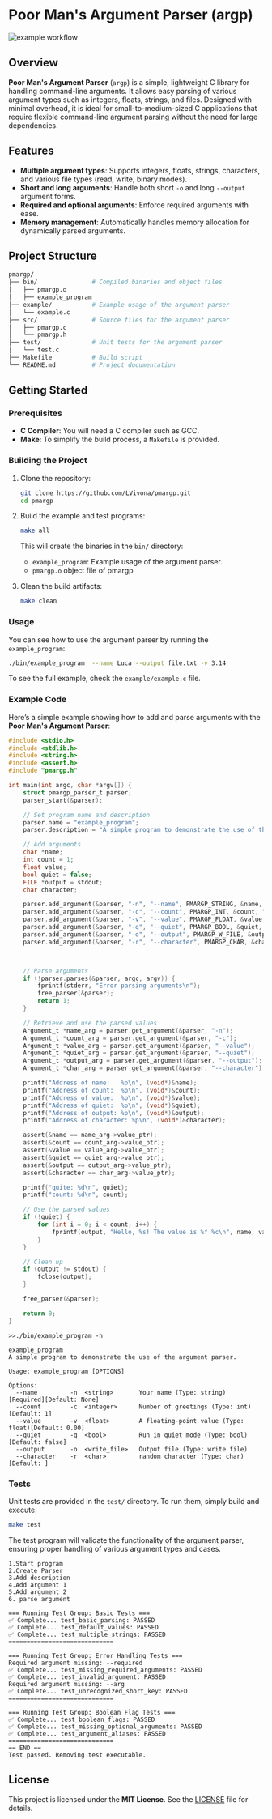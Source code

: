 # Poor Man's Argument Parser (argp)


![example workflow](https://github.com/LVivona/pmargp/actions/workflows/c-cpp.yml/badge.svg)

## Overview

**Poor Man's Argument Parser** (`argp`) is a simple, lightweight C library for handling command-line arguments. It allows easy parsing of various argument types such as integers, floats, strings, and files. Designed with minimal overhead, it is ideal for small-to-medium-sized C applications that require flexible command-line argument parsing without the need for large dependencies.

## Features

- **Multiple argument types**: Supports integers, floats, strings, characters, and various file types (read, write, binary modes).
- **Short and long arguments**: Handle both short `-o` and long `--output` argument forms.
- **Required and optional arguments**: Enforce required arguments with ease.
- **Memory management**: Automatically handles memory allocation for dynamically parsed arguments.

## Project Structure

```bash
pmargp/
├── bin/               # Compiled binaries and object files
│   ├── pmargp.o
│   ├── example_program
├── example/           # Example usage of the argument parser
│   └── example.c
├── src/               # Source files for the argument parser
│   ├── pmargp.c
│   └── pmargp.h
├── test/              # Unit tests for the argument parser
│   └── test.c
├── Makefile           # Build script
└── README.md          # Project documentation
```

## Getting Started

### Prerequisites

- **C Compiler**: You will need a C compiler such as GCC.
- **Make**: To simplify the build process, a `Makefile` is provided.

### Building the Project

1. Clone the repository:

    ```bash
    git clone https://github.com/LVivona/pmargp.git
    cd pmargp
    ```

2. Build the example and test programs:

    ```bash
    make all
    ```

   This will create the binaries in the `bin/` directory:
   - `example_program`: Example usage of the argument parser.
   - `pmargp.o` object file of pmargp

3. Clean the build artifacts:

    ```bash
    make clean
    ```

### Usage

You can see how to use the argument parser by running the `example_program`:

```bash
./bin/example_program  --name Luca --output file.txt -v 3.14
```

To see the full example, check the `example/example.c` file.

### Example Code

Here’s a simple example showing how to add and parse arguments with the **Poor Man's Argument Parser**:

```c
#include <stdio.h>
#include <stdlib.h>
#include <string.h>
#include <assert.h>
#include "pmargp.h"

int main(int argc, char *argv[]) {
    struct pmargp_parser_t parser;
    parser_start(&parser);

    // Set program name and description
    parser.name = "example_program";
    parser.description = "A simple program to demonstrate the use of the argument parser.";

    // Add arguments
    char *name;
    int count = 1;
    float value;
    bool quiet = false;
    FILE *output = stdout;
    char character;

    parser.add_argument(&parser, "-n", "--name", PMARGP_STRING, &name, "Your name", true);
    parser.add_argument(&parser, "-c", "--count", PMARGP_INT, &count, "Number of greetings", false);
    parser.add_argument(&parser, "-v", "--value", PMARGP_FLOAT, &value, "A floating-point value", false);
    parser.add_argument(&parser, "-q", "--quiet", PMARGP_BOOL, &quiet, "Run in quiet mode", false);
    parser.add_argument(&parser, "-o", "--output", PMARGP_W_FILE, &output, "Output file", false);
    parser.add_argument(&parser, "-r", "--character", PMARGP_CHAR, &character, "random character", false);



    // Parse arguments
    if (!parser.parses(&parser, argc, argv)) {
        fprintf(stderr, "Error parsing arguments\n");
        free_parser(&parser);
        return 1;
    }

    // Retrieve and use the parsed values
    Argument_t *name_arg = parser.get_argument(&parser, "-n");
    Argument_t *count_arg = parser.get_argument(&parser, "-c");
    Argument_t *value_arg = parser.get_argument(&parser, "--value");
    Argument_t *quiet_arg = parser.get_argument(&parser, "--quiet");
    Argument_t *output_arg = parser.get_argument(&parser, "--output");
    Argument_t *char_arg = parser.get_argument(&parser, "--character");

    printf("Address of name:   %p\n", (void*)&name);
    printf("Address of count:  %p\n", (void*)&count);
    printf("Address of value:  %p\n", (void*)&value);
    printf("Address of quiet:  %p\n", (void*)&quiet);
    printf("Address of output: %p\n", (void*)&output);
    printf("Address of character: %p\n", (void*)&character);

    assert(&name == name_arg->value_ptr);
    assert(&count == count_arg->value_ptr);
    assert(&value == value_arg->value_ptr);
    assert(&quiet == quiet_arg->value_ptr);
    assert(&output == output_arg->value_ptr);
    assert(&character == char_arg->value_ptr);

    printf("quite: %d\n", quiet);
    printf("count: %d\n", count);

    // Use the parsed values
    if (!quiet) {
        for (int i = 0; i < count; i++) {
            fprintf(output, "Hello, %s! The value is %f %c\n", name, value, character);
        }
    }

    // Clean up
    if (output != stdout) {
        fclose(output);
    }

    free_parser(&parser);

    return 0;
}
```

```
>>./bin/example_program -h                                       

example_program
A simple program to demonstrate the use of the argument parser.

Usage: example_program [OPTIONS]

Options:
  --name         -n  <string>       Your name (Type: string) [Required][Default: None]
  --count        -c  <integer>      Number of greetings (Type: int)[Default: 1]
  --value        -v  <float>        A floating-point value (Type: float)[Default: 0.00]
  --quiet        -q  <bool>         Run in quiet mode (Type: bool)[Default: false]
  --output       -o  <write_file>   Output file (Type: write file)
  --character    -r  <char>         random character (Type: char)[Default: ]
```

### Tests

Unit tests are provided in the `test/` directory. To run them, simply build and execute:

```bash
make test
```

The test program will validate the functionality of the argument parser, ensuring proper handling of various argument types and cases.

```
1.Start program
2.Create Parser
3.Add description
4.Add argument 1
5.Add argument 2
6. parse argument

=== Running Test Group: Basic Tests ===
✅ Complete... test_basic_parsing: PASSED
✅ Complete... test_default_values: PASSED
✅ Complete... test_multiple_strings: PASSED
=============================

=== Running Test Group: Error Handling Tests ===
Required argument missing: --required
✅ Complete... test_missing_required_arguments: PASSED
✅ Complete... test_invalid_argument: PASSED
Required argument missing: --arg
✅ Complete... test_unrecognized_short_key: PASSED
=============================

=== Running Test Group: Boolean Flag Tests ===
✅ Complete... test_boolean_flags: PASSED
✅ Complete... test_missing_optional_arguments: PASSED
✅ Complete... test_argument_aliases: PASSED
=============================
== END ==
Test passed. Removing test executable.
```

## License

This project is licensed under the **MIT License**. See the [LICENSE](LICENSE) file for details.
